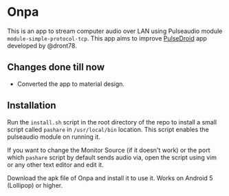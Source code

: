 # Onpa
This is an app to stream computer audio over LAN using Pulseaudio module `module-simple-protocol-tcp`.
This app aims to improve [PulseDroid](https://github.com/dront78/PulseDroid) app developed by @dront78.

## Changes done till now
- Converted the app to material design.

## Installation
Run the `install.sh` script in the root directory of the repo to install a small script called `pashare` in `/usr/local/bin` location. This script enables the pulseaudio module on running it.

If you want to change the Monitor Source (if it doesn't work) or the port which `pashare` script by default sends audio via, open the script using vim or any other text editor and edit it.

Download the apk file of Onpa and install it to use it.
Works on Android 5 (Lollipop) or higher.
